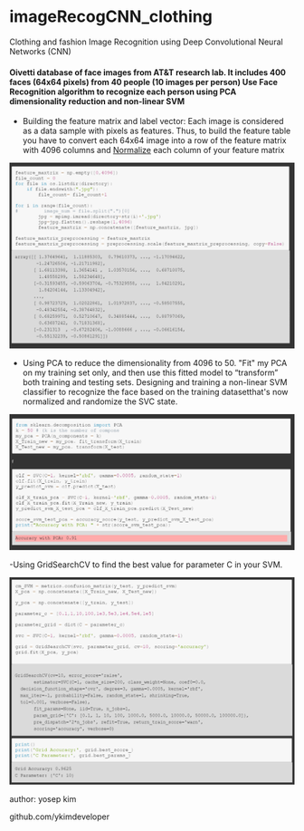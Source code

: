# imageRecogCNN_clothing
Clothing and fashion Image Recognition using Deep Convolutional Neural Networks (CNN)




#### Oivetti database of face images from AT&T research lab. It includes 400 faces (64x64 pixels) from 40 people (10 images per person) Use Face Recognition algorithm to recognize each person using PCA dimensionality reduction and non-linear SVM

- Building the feature matrix and label vector: Each image is considered as a data sample with pixels as features. Thus, to build the feature table you have to convert each 64x64 image into a row of the feature matrix with 4096 columns and <u>Normalize</u> each column of your feature matrix

<!-- ![Screenshot](blob/Capture.png) -->

![Screenshot](https://github.com/cowboyuniverse/FaceRecognitionSVM/blob/master/blob/Capture.PNG)

-  Using PCA to reduce the dimensionality from
4096 to 50. "Fit" my PCA on my training set only, and then use this fitted model to “transform” both training and testing sets. Designing and training a non-linear SVM classifier to recognize the face based on the training datasetthat's now normalized and randomize the SVC state.  

<!-- ![Screenshot](blob/Capture3.png) -->

![Screenshot](https://github.com/cowboyuniverse/FaceRecognitionSVM/blob/master/blob/Capture3.PNG)



-Using GridSearchCV to find the best value for parameter C in your SVM.

<!-- ![Screenshot](blob/Capture4.png) -->

![Screenshot](https://github.com/cowboyuniverse/FaceRecognitionSVM/blob/master/blob/Capture4.PNG)



author: yosep kim

github.com/ykimdeveloper

